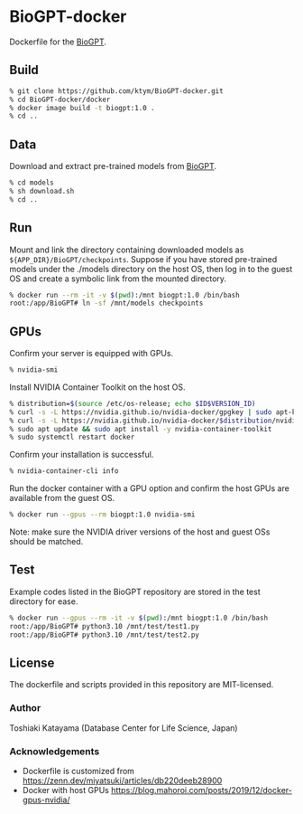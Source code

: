 # BioGPT-docker

Dockerfile for the [BioGPT](https://github.com/microsoft/BioGPT).

## Build

```sh
% git clone https://github.com/ktym/BioGPT-docker.git
% cd BioGPT-docker/docker
% docker image build -t biogpt:1.0 .
% cd ..
```

## Data

Download and extract pre-trained models from [BioGPT](https://github.com/microsoft/BioGPT).

```sh
% cd models
% sh download.sh
% cd ..
```

## Run

Mount and link the directory containing downloaded models as `${APP_DIR}/BioGPT/checkpoints`.
Suppose if you have stored pre-trained models under the ./models directory on the host OS,
then log in to the guest OS and create a symbolic link from the mounted directory.

```sh
% docker run --rm -it -v $(pwd):/mnt biogpt:1.0 /bin/bash
root:/app/BioGPT# ln -sf /mnt/models checkpoints
```

## GPUs

Confirm your server is equipped with GPUs.

```sh
% nvidia-smi
```

Install NVIDIA Container Toolkit on the host OS.

```sh
% distribution=$(source /etc/os-release; echo $ID$VERSION_ID)
% curl -s -L https://nvidia.github.io/nvidia-docker/gpgkey | sudo apt-key add -
% curl -s -L https://nvidia.github.io/nvidia-docker/$distribution/nvidia-docker.list | sudo tee /etc/apt/sources.list.d/nvidia-docker.list
% sudo apt update && sudo apt install -y nvidia-container-toolkit
% sudo systemctl restart docker
```

Confirm your installation is successful.

```sh
% nvidia-container-cli info
```

Run the docker container with a GPU option and confirm the host GPUs are available from the guest OS.

```sh
% docker run --gpus --rm biogpt:1.0 nvidia-smi
```

Note: make sure the NVIDIA driver versions of the host and guest OSs should be matched.

## Test

Example codes listed in the BioGPT repository are stored in the test directory for ease.

```sh
% docker run --gpus --rm -it -v $(pwd):/mnt biogpt:1.0 /bin/bash
root:/app/BioGPT# python3.10 /mnt/test/test1.py
root:/app/BioGPT# python3.10 /mnt/test/test2.py
```

## License

The dockerfile and scripts provided in this repository are MIT-licensed.

### Author

Toshiaki Katayama (Database Center for Life Science, Japan)

### Acknowledgements

* Dockerfile is customized from https://zenn.dev/miyatsuki/articles/db220deeb28900
* Docker with host GPUs https://blog.mahoroi.com/posts/2019/12/docker-gpus-nvidia/

